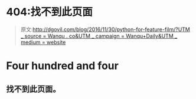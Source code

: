 # 404:找不到此页面

> 原文:[http://dgovil.com/blog/2016/11/30/python-for-feature-film/?UTM _ source = Wanqu . co&UTM _ campaign = Wanqu+Daily&UTM _ medium = website](http://dgovil.com/blog/2016/11/30/python-for-feature-film/?utm_source=wanqu.co&utm_campaign=Wanqu+Daily&utm_medium=website)

# Four hundred and four

## 找不到此页面。